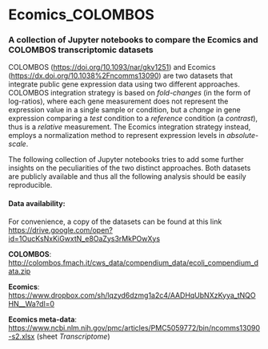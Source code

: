 # Ecomics_COLOMBOS
### A collection of Jupyter notebooks to compare the Ecomics and COLOMBOS transcriptomic datasets

COLOMBOS (https://doi.org/10.1093/nar/gkv1251) and Ecomics (https://dx.doi.org/10.1038%2Fncomms13090) are two datasets that integrate public gene expression data using two different approaches. COLOMBOS integration strategy is based on *fold-changes* (in the form of log-ratios), where each gene measurement does not represent the expression value in a single sample or condition, but a *change* in gene expression comparing a *test* condition to a *reference* condition (a *contrast*), thus is a *relative* measurement. The Ecomics integration strategy instead, employs a normalization method to represent expression levels in *absolute-scale*.

The following collection of Jupyter notebooks tries to add some further insights on the peculiarities of the two distinct approaches. Both datasets are publicly available and thus all the following analysis should be easily reproducible. 

#### Data availability:

For convenience, a copy of the datasets can be found at this link https://drive.google.com/open?id=1OucKsNxKiGwxtN_e8OaZys3rMkPOwXys

**COLOMBOS**: http://colombos.fmach.it/cws_data/compendium_data/ecoli_compendium_data.zip

**Ecomics**: https://www.dropbox.com/sh/lqzyd6dzmg1a2c4/AADHqUbNXzKyya_tNQOHN__Wa?dl=0

**Ecomics meta-data**: https://www.ncbi.nlm.nih.gov/pmc/articles/PMC5059772/bin/ncomms13090-s2.xlsx (sheet *Transcriptome*)

